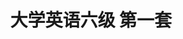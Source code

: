 ---
layout: cet
pageName: examination
title: 大学英语六级 第一套
period: 2018年12月
courseID: 
description: 
parts:
  - title: Writing
    length: 30
    description: （请于正式开考后半小时内完成该部分，之后将进行听力考试）
    tip: 请用黑色签字笔在答题卡 1 指定区域内作答作文题，在试题册上的作答无效！
    directions: For this part, you are allowed 30 minutes to write an essay on <strong>how to balance work and leisure</strong>. You should write at least 150 words but no more than 200 words.
    questions: 
      - title: 
        type: textarea
        answer: <h5 class="text-center">How to Balance Work and Leisure</h5><p class="pgh-indent">Just as the old saying goes, "All work and no play makes Jack a dull boy", which illustrates the importance and necessity of keeping a balance between work and leisure. However, in today's fast-paced work culture, it's difficult for most people to successfully maintain a good balance between the two.</p><p class="pgh-indent">As for me, some tips can contribute to achieving the balance. First of all, you should develop efficient working habits, because only in this way can you squeeze out some leisure time. It requires you to devote your full attention to the task at hand and complete daily work efficiently. Second, in order to relieve the fatigue and stress, it's vital to schedule one thing that you are interested in each day and set aside some time for relaxation. Last but not least, for those workaholics, please keep in mind that if you work hard, you shouldn't feel guilty when you spend time on personal leisure, for entertainment is also a part of life.</p><p class="pgh-indent">To conclude, work and leisure complement each other, so when you get tired and bored with your daily grind, try to take some time off work to relax yourself.</p>
  - title: Listening Comprehension
    length: 25
    audio: http://k6.kekenet.com/Sound/2019/06/cet620181201.mp3
    sections: 
      - title: Section A
        directions: In this section, you will hear two long conversations. At the end of each conversation, you will hear four questions. Both the conversation and the questions will be spoken only once. After you hear a question, you must choose the best answer from the four choices marked A), B), C) and D). Then mark the corresponding letter on <strong>Answer Sheet 1</strong> with a single line through the centre.
        questions: 
          - title: Questions 1 to 4 are based on the conversation you have just heard.
            type: radio
            options:
              - answer: It can benefit professionals and non-professionals alike.
                isTrue: true
              - answer: It lists the various challenges physicists arc confronting.
                isTrue: false
              - answer: It describes how some mysteries of physics were solved.
                isTrue: false
              - answer: It is one of the most fascinating physics books ever written.
                isTrue: false
          - title: 
            type: radio
            options:
              - answer: Physicists' contribution to humanity.
                isTrue: false
              - answer: Stories about some female physicists.
                isTrue: true
              - answer: Historical evolution of modern physics.
                isTrue: false
              - answer: Women's changing attitudes to physics.
                isTrue: false
          - title: 
            type: radio
            options:
              - answer: By exposing a lot of myths in physics.
                isTrue: false
              - answer: By describing her own life experiences.
                isTrue: false
              - answer: By including lots of fascinating knowledge.
                isTrue: true
              - answer: By telling anecdotes about famous professors.
                isTrue: false
          - title: 
            type: radio
            options:
              - answer: It avoids detailing abstract concepts of physics.
                isTrue: false
              - answer: It contains a lot of thought-provoking questions.
                isTrue: false
              - answer: It demonstrates how they can become physicists.
                isTrue: false
              - answer: It provides experiments they can do themselves.
                isTrue: true
          - title: Questions 5 to 8 are based on the conversation you have just heard.
            type: radio
            options:
              - answer: He is too busy to finish his assignment in time.
                isTrue: false
              - answer: He does not know what kind of topic to write on.
                isTrue: false
              - answer: He does not understand the professor's instructions.
                isTrue: false
              - answer: He has no idea how to proceed with his dissertation.
                isTrue: true
          - title: 
            type: radio
            options:
              - answer: It is too broad.
                isTrue: true
              - answer: It is a bit outdated.
                isTrue: false
              - answer: It is challenging.
                isTrue: false
              - answer: It is interesting.
                isTrue: false
          - title: 
            type: radio
            options:
              - answer: Biography.
                isTrue: false
              - answer: Nature.
                isTrue: true
              - answer: Philosophy.
                isTrue: false
              - answer: Beauty.
                isTrue: false
          - title: 
            type: radio
            options:
              - answer: Improve his cumulative grade.
                isTrue: false
              - answer: Develop his reading ability.
                isTrue: false
              - answer: Stick to the topic assigned.
                isTrue: true
              - answer: List the parameters first.
                isTrue: false
      - title: Section B
        directions: In this section, you will hear two passages. At the end of each passage, you will hear three or four questions. Both the passage and the questions will be spoken only once. After you hear a question, you must choose the best answer from the four choices marked A, B, C and D. Then mark the corresponding letter on <strong>Answer Sheet 1</strong> with a single line through the centre.
        questions: 
          - title: Questions 9 to 11 are based on the passage you have just heard.
            type: radio
            options:
              - answer: The unprecedented high temperature in Greenland.
                isTrue: true
              - answer: The collapse of ice on the northern tip of Greenland.
                isTrue: false
              - answer: The unusual cold spell in the Arctic area in October.
                isTrue: false
              - answer: The rapid change of Arctic temperature within a day.
                isTrue: false
          - title:  
            type: radio
            options:
              - answer: It has created a totally new climate pattern.
                isTrue: false
              - answer: It will pose a serious threat to many species.
                isTrue: false
              - answer: It typically appears about once every ten years.
                isTrue: true
              - answer: It has puzzled the climate scientists for decades.
                isTrue: false
          - title: 
            type: radio
            options:
              - answer: Extinction of Arctic wildlife.
                isTrue: false
              - answer: Iceless summers in the Arctic.
                isTrue: true
              - answer: Emigration of indigenous people.
                isTrue: false
              - answer: Better understanding of ecosystems.
                isTrue: false
          - title: Questions 12 to 15 are based on the passage you have just heard.
            type: radio
            options:
              - answer: A good start.
                isTrue: false
              - answer: A detailed plan.
                isTrue: false
              - answer: A strong determination.
                isTrue: true
              - answer: A scientific approach.
                isTrue: false
          - title: 
            type: radio
            options:
              - answer: Most people get energized after a sufficient rest.
                isTrue: false
              - answer: Most people tend to have a finite source of energy.
                isTrue: false
              - answer: It is vital to take breaks between demanding mental tasks.
                isTrue: false
              - answer: It is most important to have confidence in one's willpower.
                isTrue: true
          - title: 
            type: radio
            options:
              - answer: They could keep on working longer.
                isTrue: true
              - answer: They could do more challenging tasks.
                isTrue: false
              - answer: They found it easier to focus on work at hand.
                isTrue: false
              - answer: They held more positive attitudes toward life.
                isTrue: false
          - title: 
            type: radio
            options:
              - answer: They are part of their nature.
                isTrue: false
              - answer: They are subject to change.
                isTrue: true
              - answer: They are related to culture.
                isTrue: false
              - answer: They are beyond control.
                isTrue: false
      - title: Section C
        directions: In this section, you will hear three recordings of lectures or talks followed by three or four questions. The recordings will be played only once. After you hear a question, you must choose the best answer from the four choices marked A, B, C and D. Then mark the corresponding letter on <strong>Answer Sheet 1</strong> with a single line through the centre.
        questions: 
          - title: Questions 16 to 18 are based on the recording you have just heard.
            type: radio
            options:
              - answer: About half of current jobs might be automated.
                isTrue: true
              - answer: The jobs of doctors and lawyers would be threatened.
                isTrue: false
              - answer: The job market is becoming somewhat unpredictable.
                isTrue: false
              - answer: Machine learning would prove disruptive by 2013.
                isTrue: false
          - title: 
            type: radio
            options:
              - answer: They are widely applicable for massive open online courses.
                isTrue: false
              - answer: They are now being used by numerous high school teachers.
                isTrue: false
              - answer: They could read as many as 10, 000 essays in a single minute.
                isTrue: false
              - answer: They could grade high-school essays just like human teachers.
                isTrue: true
          - title: 
            type: radio
            options:
              - answer: It needs instructions throughout the process.
                isTrue: false
              - answer: It does poorly on frequent, high-volume tasks.
                isTrue: false
              - answer: It has to rely on huge amounts of previous data.
                isTrue: true
              - answer: It is slow when it comes to tracking novel things.
                isTrue: false
          - title: Questions 19 to 21 are based on the recording you have just heard.
            type: radio
            options:
              - answer: The engineering problems with solar power.
                isTrue: false
              - answer: The generation of steam with the latest technology.
                isTrue: false
              - answer: The importance of exploring new energy sources.
                isTrue: false
              - answer: The theoretical aspects of sustainable energy.
                isTrue: true
          - title: 
            type: radio
            options:
              - answer: Drive trains with solar energy.
                isTrue: true
              - answer: Upgrade the city's train facilities.
                isTrue: false
              - answer: Build a new ten-kilometre railway line.
                isTrue: false
              - answer: Cut down the city's energy consumption.
                isTrue: false
          - title: 
            type: radio
            options:
              - answer: Build a tank for keeping calcium oxide.
                isTrue: false
              - answer: Find a new material for storing energy.
                isTrue: true
              - answer: Recover super-heated steam.
                isTrue: false
              - answer: Collect carbon dioxide gas.
                isTrue: false
          - title: Questions 22 to 25 are based on the recording you have just heard.
            type: radio
            options:
              - answer: The lack of supervision by both the national and local governments.
                isTrue: false
              - answer: The impact of the current economic crisis at home and abroad.
                isTrue: false
              - answer: The poor management of day centres and home help services.
                isTrue: false
              - answer: The poor relation between national health and social care services.
                isTrue: true
          - title: 
            type: radio
            options:
              - answer: It was mainly provided by voluntary services.
                isTrue: true
              - answer: It mainly caters to the needs of the privileged.
                isTrue: false
              - answer: It called for a sufficient number of volunteers.
                isTrue: false
              - answer: It has deteriorated over the past sixty years.
                isTrue: false
          - title: 
            type: radio
            options:
              - answer: Their longer lifespans.
                isTrue: false
              - answer: Fewer home helpers available.
                isTrue: false
              - answer: Their preference for private services.
                isTrue: true
              - answer: More of them suffering serious illnesses.
                isTrue: false
          - title: 
            type: radio
            options:
              - answer: They are unable to pay for health services.
                isTrue: false
              - answer: They have long been discriminated against.
                isTrue: true
              - answer: They are vulnerable to illnesses and diseases.
                isTrue: false
              - answer: They have contributed a great deal to society.
                isTrue: false
  - title: Reading Comprehension
    length: 40
    sections: 
      - title: Section A
        directions: In this section, there is a passage with ten blanks. You are required to select one word for each blank from a list of choices given in a word bank following the passage. Read the passage through carefully before making your choices. Each choice in the bank is identified by a letter. Please mark the corresponding letter for each item on <strong>Answer Sheet 2</strong> with a single line through the centre. You may not use any of the words in the bank more than once.
        article: <p class="pgh-indent">Just off the coast of Southern California sits Santa Cruz Island, where a magical creature called the island fox ____26____. A decade ago, this island's ecosystem was in ____27____ Wild pigs attracted golden eagles from the mainland, and those flying ____28____ crashed the fox population. So the Nature Conservancy launched a ____29____ war against the pigs, complete with helicopters and sharp shooters.</p><p class="pgh-indent">And it worked. Today, federal agencies are pulling the island fox from the Endangered Species List. It's the fastest-ever recovery of a mammal, joining peers like the Louisiana black bear as glowing successes in the history of the Endangered Species Act.</p><p class="pgh-indent">But the recovery of Santa Cruz Island isn't just about the fox. The Nature Conservancy has ____30____ war on a multitude of invasive species here, from sheep to plants to the ____31____ Argentine ant. "Our philosophy with the island has always been, 'OK, ____32____ the threats and let the island go back to what it was," says ecologist Christina Boser. And it appears to be working. Native plants are coining back, and the fox once again bounds about carefree.</p><p class="pgh-indent">But keeping those foxes from harm will occupy Boser and her colleagues for years to come. You see, humans are still allowed on Santa Cruz Island, and they bring dogs. So Boser has to vaccinate her foxes against various diseases. "We're obligated to keep a pulse on the population for at least five years after the foxes are delisted," says Boser. That includes tagging the foxes and ____33____ their numbers to ensure nothing goes wrong.</p><p class="pgh-indent">This is the story of the little fox that has come back, and the people who have ____34____ their lives to protecting it. This is the story of wildlife conservation in the age of mass ____35____.</p>
        questions:
          - title: 
            type: select
            answer: F
          - title: 
            type: select
            answer: B
          - title: 
            type: select
            answer: L
          - title: 
            type: select
            answer: H
          - title: 
            type: select
            answer: D
          - title: 
            type: select
            answer: A
          - title: 
            type: select
            answer: M
          - title: 
            type: select
            answer: K
          - title: 
            type: select
            answer: E
          - title: 
            type: select
            answer: G
        options:
          - answer: aggressive
          - answer: chaos
          - answer: configuration
          - answer: declared
          - answer: dedicated
          - answer: dwells
          - answer: extinction
          - answer: fierce
          - answer: hinders
          - answer: mammal
          - answer: monitoring
          - answer: predators
          - answer: remove
          - answer: tempt
          - answer: underlying
      - title: Section B
        directions: In this section, you are going to read a passage with ten statements attached to it. Each statement contains information given in one of the paragraphs. Identify the paragraph from which the information is derived. You may choose a paragraph more than once. Each paragraph is marked with a letter. Answer the questions by marking the corresponding letter on <strong>Answer Sheet 2</strong>.
        article: <h3 class="text-center mt-2 mb-4"><strong>Do Parents Invade Children's Privacy When They Post Photos Online?</strong></h3>
        paragraphs:
          - When Katlyn Burbidge's son was 6 years old, he was performing some ridiculous song and dance typical of a first-grader. But after she snapped a photo and started using her phone, he asked her a serious question&#58; "Are you going to post that online?" She laughed and answered, "Yes, I think I will." What he said next stopped her. "Can you not?"
          - That's when it dawned on her&#58; She had been posting photos of him online without asking his permission. "We're big advocates of bodily autonomy and not forcing him to hug or kiss people unless he wants to, but it never occurred to me that I should ask his permission to post photos of him online," says Burbidge, a mom of two in Wakefield, Massachusetts. "Now when I post a photo of him online, I show him the photo and get his okay."
          - When her 8-month-old is 3 or 4 years old, she plans to start asking him in an age-appropriate way, "Do you want other people to see this?" That’s precisely the approach that two researchers advocated before a room of pediatricians(儿科医生) last week at the American Academy of Pediatrics meeting, when they discussed the 21st century challenge of "sharenting", a new term for parents' online sharing about their children. "As advocates of children's rights, we believe that children should have a voice about what information is shared about them if possible", says Stacey Steinberg, a legal skills professor at the University of Florida Levin College of Law in Gainesville.
          - Whether it's ensuring that your child isn't bullied over something you post, that their identity isn't digitally "kidnapped", or that their photos don't end up on a half dozen child pornography(色情) sites, as one Australian mom discovered, parents and pediatricians are increasingly aware of the importance of protecting children's digital presence. Steinberg and Bahareh Keith, an assistant professor of pediatrics at the University of Florida College of Medicine, say most children will likely never experience problems related to what their parents share, but a tension still exists between parents' rights to share their experiences and their children's rights to privacy.
          - +"We're in no way trying to silence parents, voices," Steinberg says. "At the same time, we recognize that children might have an interest in entering adulthood free to create their own digital footprint." They cited a study presented earlier this year of 249 pairs of parents and their children in which twice as many children as parents wanted rules on what parents could share. "The parents said, ‘We don't need rules-we're fine,’ and the children said, ‘Our parents need rules,’" Keith says. "The children wanted autonomy about this issue and were worried about their parents sharing information about them."
          - Although the American Academy of Pediatrics offers guidelines recommending that parents model appropriate social media use for their children, it does not explicitly discuss oversharing by parents. "I think this is a very legitimate concern, and I appreciate their drawing our attention to it", David Hill, a father of five, says. He sees a role for pediatricians to talk with parents about this，but believes the messaging must extend far beyond pediatricians, offices. "I look forward to seeing researchers expand our understanding of the issue so we can translate it into effective education and policy," he says.
          - There's been little research on the topic, Steinberg wrote in a law article about this issue. While states could pass laws related to sharing information about children online, Steinberg feels parents themselves are generally best suited to make these decisions for their families. "While we didn't want to create any unnecessary panic, we did find some concerns that were troublesome, and we thought that parents or at least physicians should be aware of those potential risks," Steinberg says. They include photos repurposed for inappropriate or illegal means, identity theft, embarrassment, bullying by peers or digital kidnapping.
          - But that's the negative side, with risks that must be balanced against the benefits of sharing. Steinberg pointed out that parental sharing on social media helps build communities, connect spread-out families, provide support and raise awareness around important social issues for which parents might be their children's only voice.
          - A C. S. Mott survey found among the 56 percent of mothers and 34 percent of fathers who discussed parenting on social media, 72 percent of them said sharing made them feel less alone, and nearly as many said sharing helped them worry less and gave them advice from other parents. The most common topics they discussed included kids' sleep, nutrition, discipline, behavior problems and day care and preschool.
          - +"There's this peer-to-peer nature of health care these days with a profound opportunity for parents to learn helpful tips, safety and prevention efforts, pro-vaccine messages and all kinds of other messages from other parents in their social communities", says Wendy Sue Swanson, a pediatrician and executive director of digital health at Seattle Children’s Hospital, where she blogs about her own parenting journey to help other parents. "They're getting nurtured by people they've already selected that they trust." she says.
          - +"How do we weigh the risks, how do we think about the benefits, and how do we alleviate the risks?" she says. "Those are the questions we need to ask ourselves, and everyone can have a different answer."
          - Some parents find the best route for them is not to share at all. Bridget O'Hanlon and her husband, who live in Cleveland, decided before their daughter was born that they would not post her photos online. When a few family members did post pictures, O'Hanlon and her husband made their wishes clear. "It's been hard not to share pictures of her because people always want to know how babies and toddlers(学走路的孩子) are doing and to see pictures, but we made the decision to have social media while she did not," O'Hanlon said. Similarly, Alison Jamison of New York decided with her husband that their child had a right to their own online identity. They did use an invitation-only photo sharing platform so that friends and family, including those far away, could see the photos, but they stood firm, simply refusing to put their child's photos on other social media platforms.
          - +"For most families, it's a journey. Sometimes it goes wrong, but most of the time it doesn't," says Swanson, who recommends starting to ask children permission to post narratives or photos around ages 6 to 8. "We'll learn more and more what our tolerance is. We can ask our kids to help us learn as a society what's okay and what's not."
          - Indeed, that learning process goes both ways. Bria Dunham, a mother in Somerville, Massachusetts, was so excited to watch a moment of brotherly bonding while her first-grader and baby took a bath together that she snapped a few photos. But when she considered posting them online, she took the perspective of her son&#58; How would he feel if his classmates, parents saw photos of him chest-up in the bathtub? "It made me think about how I'm teaching him to have ownership of his own body and how what is shared today endures into the future," Dunham says. "So I kept the pictures to myself and accepted this as one more step in supporting his increasing autonomy."
        questions: 
          - title: Steinberg argued parental sharing online can be beneficial.
            type: select
            answer: H
          - title: According to an expert, when children reach school age, they can help their parents learn what can and cannot be done.
            type: select
            answer: M
          - title: One mother refrained from posting her son’s photos online when she considered the matter from her son's perspective.
            type: select
            answer: N
          - title: According to a study, more children than parents think there should be rules on parents' sharing.
            type: select
            answer: E
          - title: Katlyn Burbidge had never realized she had to ask her son's approval to put his photos online.
            type: select
            answer: B
          - title: A mother decided not to post her son's photo online when he asked her not to.
            type: select
            answer: A
          - title: A woman pediatrician tries to help other parents by sharing her own parenting experience.
            type: select
            answer: J
          - title: There are people who decide simply not to share their children's photos online.
            type: select
            answer: L
          - title: Parents and physicians should realize sharing information online about children may involve risks.
            type: select
            answer: G
          - title: Parents who share their parenting experiences may find themselves intruding into their children's privacy.
            type: select
            answer: D
      - title: Section C
        directions: There are 2 passages in this section. Each passage is followed by some questions or unfinished statements. For each of them there are four choices marked A), B), C) and D). You should decide on the best choice and mark the corresponding letter on <strong>Answer Sheet 2</strong> with a single line through the centre.
        passages:
          - title: Questions 46 to 50 are based on the following passage.
            article: <p class="pgh-indent">Perhaps it is time for farmers to put their feet up now that robots are used to inspect crops, dig up weeds, and even have become shepherds, too. Commercial growing fields are astronomically huge and take thousands of man-hours to operate. One prime example is one of Australia's most isolated cattle stations, Suplejack Downs in the Northern Territory, extending across 4,000 square kilometers, taking over 13 hours to reach by car from the nearest major town—Alice Springs.</p><p class="pgh-indent">The extreme isolation of these massive farms leaves them often unattended, and monitored only once or twice a year, which means if the livestock falls ill or requires assistance, it can be a long time for farmers to discover.</p><p class="pgh-indent">However, robots are coming to the rescue.</p><p class="pgh-indent">Robots are currently under a two-year trial in Wales which will train 'farmbots' to herd, monitor the health of livestock, and make sure there is enough pasture for them to graze on. The robots are equipped with many sensors to identify conditions of the environment, cattle and food, using thermal and vision sensors that detect changes in body temperature.</p><p class="pgh-indent">"You've also got color, texture and shape sensors looking down at the ground to check pasture quality," says Salah Sukkarieh of the University of Sydney, who will carry out trials on several farms in central New South Wales.</p><p class="pgh-indent">During the trials, the robot algorithms(算法) and mechanics will be fine-tuned to make it better suited to ailing livestock and ensure it safely navigates around potential hazards including trees, mud, swamps, and hills.</p><p class="pgh-indent">"We want to improve the quality of animal health and make it easier for farmers to maintain large landscapes where animals roam free," says Sukkarieh.</p><p class="pgh-indent">The robots are not limited to herding and monitoring livestock. They have been created to count individual fruit, inspect crops, and even pull weeds.</p><p class="pgh-indent">Many robots are equipped with high-tech sensors and complex learning algorithms to avoid injuring humans as they work side by side. The robots also learn the most efficient and safest passages, and allow engineers and farmers to analyze and better optimize the attributes and tasks of the robot, as well as provide a live stream giving real-time feedback on exactly what is happening on the farms.</p><p class="pgh-indent">Of course, some worry lies in replacing agricultural workers. However, it is fanners that are pushing for the advancements due to ever-increasing labor vacancies, making it difficult to maintain large-scale operations.</p><p class="pgh-indent">The robots have provided major benefits to farmers in various ways, from hunting and pulling weeds to monitoring the condition of every single fruit. Future farms will likely experience a greater deal of autonomy as robots take up more and more farm work efficiently.</p>
            questions: 
              - title: What may farmers be able to do with robots appearing on the farming scene?
                type: radio
                options:
                  - answer: Upgrade farm produce.
                    isTrue: false
                  - answer: Enjoy more leisure hours.
                    isTrue: true
                  - answer: Modify the genes of crops.
                    isTrue: false
                  - answer: Cut down farming costs.
                    isTrue: false
              - title: What will 'farmbots' be expected to do?
                type: radio
                options:
                  - answer: Take up many of the farmers, routines.
                    isTrue: true
                  - answer: Provide medical treatments for livestock.
                    isTrue: false
                  - answer: Lead the trend in farming the world over.
                    isTrue: false
                  - answer: Improve the quality of pastures for grazing.
                    isTrue: false
              - title: What can robots do when equipped with high-tech sensors and complex learning algorithms?
                type: radio
                options:
                  - answer: Help farmers choose the most efficient and safest passages.
                    isTrue: false
                  - answer: Help farmers simplify their farming tasks and management.
                    isTrue: false
                  - answer: Allow farmers to learn instantly what is occurring on the farm.
                    isTrue: true
                  - answer: Allow farmers to give them real-time instructions on what to do.
                    isTrue: false
              - title: Why are farmers pressing for robotic farming?
                type: radio
                options:
                  - answer: Farming costs are fast increasing.
                    isTrue: false
                  - answer: Robotics technology is maturing.
                    isTrue: false
                  - answer: Robotic fanning is the trend.
                    isTrue: false
                  - answer: Labor shortage is worsening.
                    isTrue: true
              - title: What does the author think future farms will be like?
                type: radio
                options:
                  - answer: More and more automated.
                    isTrue: true
                  - answer: More and more productive.
                    isTrue: false
                  - answer: Larger and larger in scale.
                    isTrue: false
                  - answer: Better and better in condition.
                    isTrue: false
          - title: Questions 51 to 55 are based on the following passage.
            article: <p class="pgh-indent">The public must be able to understand the basics of science to make informed decisions. Perhaps the most dramatic example of the negative consequences of poor communication between scientists and the public is the issue of climate change, where a variety of factors, not the least of which is a breakdown in the transmission of fundamental climate data to the general public, has contributed to widespread mistrust and misunderstanding of scientists and their research.</p><p class="pgh-indent">The issue of climate change also illustrates how the public acceptance and understanding of science (or the lack of it) can influence governmental decision-making with regard to regulation, science policy and research funding.</p><p class="pgh-indent">However, the importance of effective communication with a general audience is not limited to hot issues like climate change. It is also critical for socially charged neuroscience issues such as the genetic basis for a particular behavior, the therapeutic potential of stem cell therapy for neurodegenerative diseases, or the use of animal models, areas where the public understanding of science can also influence policy and funding decisions. Furthermore, with continuing advances in individual genome(基因组) sequencing and the advent of personalized medicine, more non-scientists will need to be comfortable analyzing complex scientific information to make decisions that directly affect their quality of life.</p><p class="pgh-indent">Science journalism is the main channel for the popularization of scientific information among the public. Much has been written about how the relationship between scientists and the media can shape the efficient transmission of scientific advances to the public. Good science journalists are specialists in making complex topics accessible to a general audience, while adhering to scientific accuracy.</p><p class="pgh-indent">Unfortunately, pieces of science journalism can also oversimplify and generalize their subject material to the point that the basic information conveyed is obscured or at worst, obviously wrong. The impact of a basic discovery on human health can be exaggerated so that the public thinks a miraculous cure is a few months to years away when in reality the significance of the study is far more limited.</p><p class="pgh-indent">Even though scientists play a part in transmitting information to journalists and ultimately the public, too often the blame for ineffective communication is placed on the side of the journalists. We believe, that at least part of the problem lies in places other than the interaction between scientists and members of the media, and exists because for one thing we underestimate how difficult it is for scientists to communicate effectively with a diversity of audiences, and for another most scientists do not receive formal training in science communication.</p>
            questions: 
              - title: What does the example of climate change serve to show?
                type: radio
                options:
                  - answer: The importance of climate data is increasingly recognized.
                    isTrue: false
                  - answer: Adequate government funding is vital to scientific research.
                    isTrue: false
                  - answer: Government regulation helps the public understand science.
                    isTrue: false
                  - answer: Common folks' scientific knowledge can sway policy making.
                    isTrue: true
              - title: What should non-scientists do to ensure their quality of life?
                type: radio
                options:
                  - answer: Seek personalized medical assistance from doctors.
                    isTrue: false
                  - answer: Acquire a basic understanding of medical science.
                    isTrue: true
                  - answer: Have their individual genome sequenced.
                    isTrue: false
                  - answer: Make informed use of animal models.
                    isTrue: false
              - title: Why is it important for scientists to build a good relationship with the media?
                type: radio
                options:
                  - answer: It helps them to effectively popularize new scientific information.
                    isTrue: true
                  - answer: It enables the public to develop a positive attitude toward science.
                    isTrue: false
                  - answer: It helps them to establish a more positive public image.
                    isTrue: false
                  - answer: It enables them to apply their findings to public health.
                    isTrue: false
              - title: What does the author say is the problem with science journalism?
                type: radio
                options:
                  - answer: It is keen on transmitting sensational information.
                    isTrue: false
                  - answer: It tends to oversimplify people's health problems.
                    isTrue: false
                  - answer: It may give inaccurate or distorted information to the public.
                    isTrue: true
                  - answer: It may provide information open to different interpretations.
                    isTrue: false
              - title: What should scientists do to impart their latest findings to the public more effectively?
                type: radio
                options:
                  - answer: Give training to science journalists.
                    isTrue: false
                  - answer: Stimulate public interest in science.
                    isTrue: false
                  - answer: Seek timely assistance from the media.
                    isTrue: false
                  - answer: Improve their communication skills.
                    isTrue: true
  - title: Translation
    length: 30
    directions: For this part, you are allowed 30 minutes to translate a passage from Chinese into English. You should write your answer on Answer Sheet 2.
    questions: 
      - title: 近年来，中国越来越多的博物馆免费向公众开放。博物馆展览次数和参观人数都明显增长。在一些广受欢迎的博物馆门前，排长队已很常见。这些博物馆必须采取措施限制参观人数。如今，展览形式越来越多样。一些大型博物馆利用多媒体和虚拟现实等先进技术，使展览更具吸引力。不少博物馆还举办在线展览，人们可在网上观赏珍稀展品。然而，现场观看展品的体验对大多数参观者还是更具吸引力。
        type: textarea
        answer: In recent years, more and more museums in China have been open to the public free of charge. The number of museum exhibitions and visitors to the museum has seen an obvious increase. It has become very common to see that people stand in long queues in front of some widely popular museums. Therefore, these museums must take measures to restrict the number of visitors. Nowadays, the forms of exhibitions become increasingly diverse. Some large museums use advanced technologies such as multimedia and virtual reality to make their exhibitions more attractive. Quite a few museums also hold online exhibitions where people can enjoy the sight of rare and precious exhibits. However, the experience of viewing the exhibits on site is still more appealing to most visitors.
---